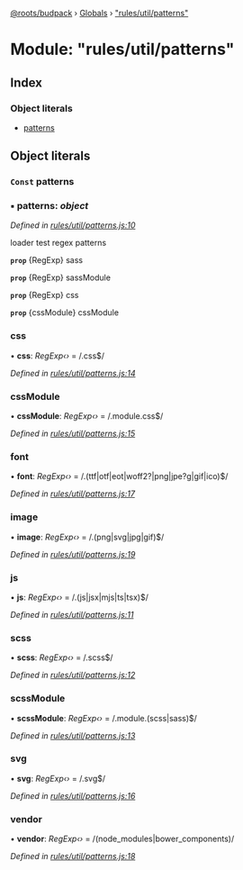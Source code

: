 [@roots/budpack](../README.md) › [Globals](../globals.md) › ["rules/util/patterns"](_rules_util_patterns_.md)

# Module: "rules/util/patterns"

## Index

### Object literals

* [patterns](_rules_util_patterns_.md#const-patterns)

## Object literals

### `Const` patterns

### ▪ **patterns**: *object*

*Defined in [rules/util/patterns.js:10](https://github.com/roots/bud-support/blob/bc9161d/src/budpack/builder/webpack/rules/util/patterns.js#L10)*

loader test regex patterns

**`prop`** {RegExp} sass

**`prop`** {RegExp} sassModule

**`prop`** {RegExp} css

**`prop`** {cssModule} cssModule

###  css

• **css**: *RegExp‹›* = /\.css$/

*Defined in [rules/util/patterns.js:14](https://github.com/roots/bud-support/blob/bc9161d/src/budpack/builder/webpack/rules/util/patterns.js#L14)*

###  cssModule

• **cssModule**: *RegExp‹›* = /\.module\.css$/

*Defined in [rules/util/patterns.js:15](https://github.com/roots/bud-support/blob/bc9161d/src/budpack/builder/webpack/rules/util/patterns.js#L15)*

###  font

• **font**: *RegExp‹›* = /\.(ttf|otf|eot|woff2?|png|jpe?g|gif|ico)$/

*Defined in [rules/util/patterns.js:17](https://github.com/roots/bud-support/blob/bc9161d/src/budpack/builder/webpack/rules/util/patterns.js#L17)*

###  image

• **image**: *RegExp‹›* = /\.(png|svg|jpg|gif)$/

*Defined in [rules/util/patterns.js:19](https://github.com/roots/bud-support/blob/bc9161d/src/budpack/builder/webpack/rules/util/patterns.js#L19)*

###  js

• **js**: *RegExp‹›* = /\.(js|jsx|mjs|ts|tsx)$/

*Defined in [rules/util/patterns.js:11](https://github.com/roots/bud-support/blob/bc9161d/src/budpack/builder/webpack/rules/util/patterns.js#L11)*

###  scss

• **scss**: *RegExp‹›* = /\.scss$/

*Defined in [rules/util/patterns.js:12](https://github.com/roots/bud-support/blob/bc9161d/src/budpack/builder/webpack/rules/util/patterns.js#L12)*

###  scssModule

• **scssModule**: *RegExp‹›* = /\.module\.(scss|sass)$/

*Defined in [rules/util/patterns.js:13](https://github.com/roots/bud-support/blob/bc9161d/src/budpack/builder/webpack/rules/util/patterns.js#L13)*

###  svg

• **svg**: *RegExp‹›* = /\.svg$/

*Defined in [rules/util/patterns.js:16](https://github.com/roots/bud-support/blob/bc9161d/src/budpack/builder/webpack/rules/util/patterns.js#L16)*

###  vendor

• **vendor**: *RegExp‹›* = /(node_modules|bower_components)/

*Defined in [rules/util/patterns.js:18](https://github.com/roots/bud-support/blob/bc9161d/src/budpack/builder/webpack/rules/util/patterns.js#L18)*
